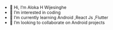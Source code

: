 - 👋 Hi, I’m Aloka H Wijesinghe
- 👀 I’m interested in coding
- 🌱 I’m currently learning Android ,React Js ,Flutter
- 💞️ I’m looking to collaborate on Android projects

<!---
alokahw/alokahw is a ✨ special ✨ repository because its `README.md` (this file) appears on your GitHub profile.
You can click the Preview link to take a look at your changes.
--->
